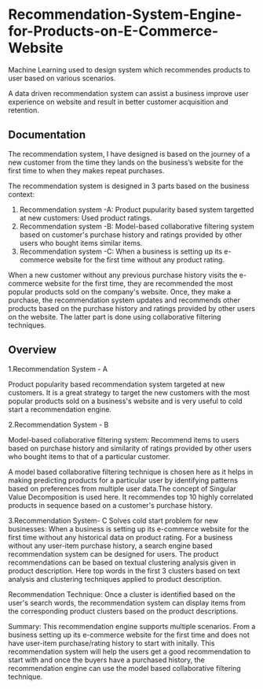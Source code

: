# Recommendation-System-Engine-for-Products-on-E-Commerce-Website
Machine Learning used to design system which recommendes products to user based on various scenarios.

A data driven recommendation system can assist a business improve user  experience on website and result in better customer acquisition and retention.


## Documentation

The recommendation system, I have designed is based on the journey of a new customer from the time they lands on the business’s website for the first time to when they makes repeat purchases.

The recommendation system is designed in 3 parts based on the business context:
1. Recommendation system -A: Product pupularity based system targetted at new customers: Used product ratings.
2. Recommendation system -B: Model-based collaborative filtering system based on customer's purchase history and ratings provided by other users who bought items similar items.
3. Recommendation system -C: When a business is setting up its e-commerce website for the first time without any product rating.

 
When a new customer without any previous purchase history visits the e-commerce website for the first time, they are recommended the most popular products sold on the company's website. Once, they make a purchase, the recommendation system updates and recommends other products based on the purchase history and ratings provided by other users on the website. The latter part is done using collaborative filtering techniques.

 ## Overview
1.Recommendation System - A

Product popularity based recommendation system targeted at new customers.
It is a great strategy to target the new customers with the most popular products sold on a business's website and is very useful to cold start a recommendation engine.

2.Recommendation System - B

Model-based collaborative filtering system:
Recommend items to users based on purchase history and similarity of ratings provided by other users who bought items to that of a particular customer.

A model based collaborative filtering technique is chosen here as it helps in making predicting products for a particular user by identifying patterns based on preferences from multiple user data.The concept of Singular Value Decomposition is used here.
It recommendes top 10 highly correlated products in sequence based on a customer's purchase history.

3.Recommendation System- C 
Solves cold start problem for new businesses: When a business is setting up its e-commerce website for the first time without any historical data on product rating.
For a business without any user-item purchase history, a search engine based recommendation system can be designed for users. The product recommendations can be based on textual clustering analysis given in product description.
Here top words in the first 3 clusters based on text analysis and clustering techniques applied to product description.

Recommendation Technique:
Once a cluster is identified based on the user's search words, the recommendation system can display items from the corresponding product clusters based on the product descriptions.

Summary:
This recommendation engine supports  multiple scenarios. From a business setting up its e-commerce website for the first time and does not have user-item purchase/rating history to start with initally. This recommendation system will help the users get a good recommendation to start with and once the buyers have a purchased history, the recommendation engine can use the model based collaborative filtering technique.



